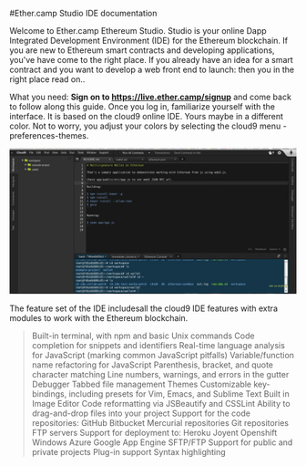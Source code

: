 #Ether.camp Studio IDE documentation

Welcome to Ether.camp Ethereum Studio. Studio is your online Dapp Integrated Development Environment (IDE) for the  Ethereum blockchain. If you are new to Ethereum smart contracts and developing applications, you've have come to the right place. If you already have an idea for a smart contract and you want to develop a web front end to launch: then you in the right place read on..

What you need: **Sign on to https://live.ether.camp/signup** and come back to follow along this guide. Once you log in, familiarize yourself with the interface. It is based on the cloud9 online IDE. Yours maybe in a different color. Not to worry, you adjust your colors by selecting the cloud9 menu -preferences-themes.


![](Ether-Studio-screen1.png)

 
The feature set of the IDE includesall the cloud9 IDE features with extra modules to work with the Ethereum blockchain.

 
>   Built-in terminal, with npm and basic Unix commands
    Code completion for snippets and identifiers
    Real-time language analysis for JavaScript (marking common JavaScript pitfalls)
    Variable/function name refactoring for JavaScript
    Parenthesis, bracket, and quote character matching
    Line numbers, warnings, and errors in the gutter
    Debugger
    Tabbed file management
    Themes
    Customizable key-bindings, including presets for Vim, Emacs, and Sublime Text
    Built in Image Editor
    Code reformatting via JSBeautify and CSSLint
    Ability to drag-and-drop files into your project
    Support for the code repositories:
        GitHub
        Bitbucket
        Mercurial repositories
        Git repositories
        FTP servers
    Support for deployment to:
        Heroku
        Joyent
        Openshift
        Windows Azure
        Google App Engine
        SFTP/FTP
    Support for public and private projects
    Plug-in support
    Syntax highlighting 





